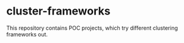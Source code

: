 # cluster-frameworks
This repository contains POC projects, which try different clustering frameworks out.
